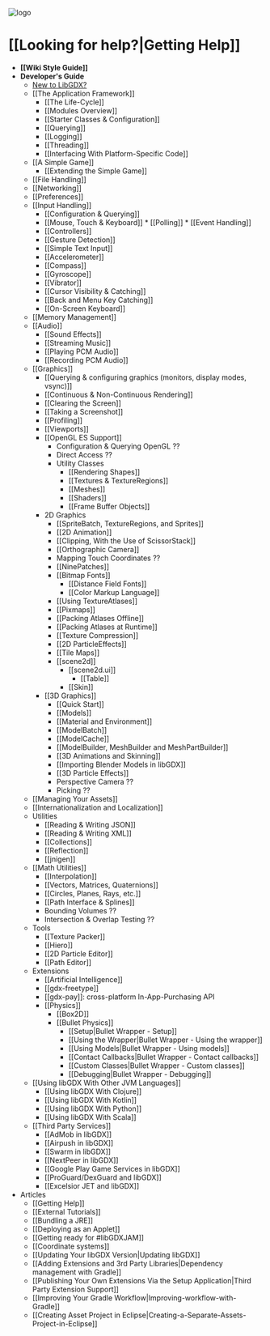 ![logo](http://libgdx.badlogicgames.com/img/logo.png)

# **[[Looking for help?|Getting Help]]**

  * **[[Wiki Style Guide]]**
  * **Developer's Guide**
    * [New to LibGDX?](https://libgdx.badlogicgames.com/documentation/)
    * [[The Application Framework]]
      * [[The Life-Cycle]]
      * [[Modules Overview]]
      * [[Starter Classes & Configuration]]
      * [[Querying]]
      * [[Logging]]
      * [[Threading]]
      * [[Interfacing With Platform-Specific Code]]
    * [[A Simple Game]]
      * [[Extending the Simple Game]]
    * [[File Handling]]
    * [[Networking]]
    * [[Preferences]]
    * [[Input Handling]]
      * [[Configuration & Querying]]
      * [[Mouse, Touch & Keyboard]]
            * [[Polling]]
            * [[Event Handling]]
      * [[Controllers]]
      * [[Gesture Detection]]
      * [[Simple Text Input]]
      * [[Accelerometer]]
      * [[Compass]]
      * [[Gyroscope]]
      * [[Vibrator]]
      * [[Cursor Visibility & Catching]]
      * [[Back and Menu Key Catching]]
      * [[On-Screen Keyboard]]
    * [[Memory Management]]
    * [[Audio]]
      * [[Sound Effects]]
      * [[Streaming Music]]
      * [[Playing PCM Audio]]
      * [[Recording PCM Audio]]
    * [[Graphics]]
      * [[Querying & configuring graphics (monitors, display modes, vsync)]]
      * [[Continuous & Non-Continuous Rendering]]
      * [[Clearing the Screen]]
      * [[Taking a Screenshot]]
      * [[Profiling]]
      * [[Viewports]]
      * [[OpenGL ES Support]]
        * Configuration & Querying OpenGL ??
        * Direct Access ??
        * Utility Classes
          * [[Rendering Shapes]]
          * [[Textures & TextureRegions]]
          * [[Meshes]]
          * [[Shaders]]
          * [[Frame Buffer Objects]]
      * 2D Graphics
        * [[SpriteBatch, TextureRegions, and Sprites]]
        * [[2D Animation]]
        * [[Clipping, With the Use of ScissorStack]]
        * [[Orthographic Camera]]
        * Mapping Touch Coordinates ??
        * [[NinePatches]]
        * [[Bitmap Fonts]]
          * [[Distance Field Fonts]]
          * [[Color Markup Language]]
        * [[Using TextureAtlases]]
        * [[Pixmaps]]
        * [[Packing Atlases Offline]]
        * [[Packing Atlases at Runtime]]
        * [[Texture Compression]]
        * [[2D ParticleEffects]]
        * [[Tile Maps]]
        * [[scene2d]]
          * [[scene2d.ui]]
            * [[Table]]
          * [[Skin]]
      * [[3D Graphics]]
        * [[Quick Start]]
        * [[Models]]
        * [[Material and Environment]]
        * [[ModelBatch]]
        * [[ModelCache]]
        * [[ModelBuilder, MeshBuilder and MeshPartBuilder]]
        * [[3D Animations and Skinning]]
        * [[Importing Blender Models in libGDX]]
        * [[3D Particle Effects]]
        * Perspective Camera ??
        * Picking ??
    * [[Managing Your Assets]]
    * [[Internationalization and Localization]]
    * Utilities
      * [[Reading & Writing JSON]]
      * [[Reading & Writing XML]]
      * [[Collections]]
      * [[Reflection]]
      * [[jnigen]]
    * [[Math Utilities]]
      * [[Interpolation]]
      * [[Vectors, Matrices, Quaternions]]
      * [[Circles, Planes, Rays, etc.]]
      * [[Path Interface & Splines]]
      * Bounding Volumes ??
      * Intersection & Overlap Testing ??
    * Tools
      * [[Texture Packer]]
      * [[Hiero]]
      * [[2D Particle Editor]]
      * [[Path Editor]]
    * Extensions
      * [[Artificial Intelligence]]
      * [[gdx-freetype]]
      * [[gdx-pay]]: cross-platform In-App-Purchasing API
      * [[Physics]]
        * [[Box2D]]    
        * [[Bullet Physics]]
          * [[Setup|Bullet Wrapper - Setup]]
          * [[Using the Wrapper|Bullet Wrapper - Using the wrapper]]
          * [[Using Models|Bullet Wrapper - Using models]]
          * [[Contact Callbacks|Bullet Wrapper - Contact callbacks]]
          * [[Custom Classes|Bullet Wrapper - Custom classes]]
          * [[Debugging|Bullet Wrapper - Debugging]]
    * [[Using libGDX With Other JVM Languages]]
      * [[Using libGDX With Clojure]]
      * [[Using libGDX With Kotlin]]
      * [[Using libGDX With Python]]
      * [[Using libGDX With Scala]]
    * [[Third Party Services]]
      * [[AdMob in libGDX]]
      * [[Airpush in libGDX]]
      * [[Swarm in libGDX]]
      * [[NextPeer in libGDX]]
      * [[Google Play Game Services in libGDX]]
      * [[ProGuard/DexGuard and libGDX]]
      * [[Excelsior JET and libGDX]]
  * Articles
    * [[Getting Help]]
    * [[External Tutorials]]
    * [[Bundling a JRE]]
    * [[Deploying as an Applet]]
    * [[Getting ready for #libGDXJAM]]
    * [[Coordinate systems]]
    * [[Updating Your libGDX Version|Updating libGDX]]
    * [[Adding Extensions and 3rd Party Libraries|Dependency management with Gradle]]
    * [[Publishing Your Own Extensions Via the Setup Application|Third Party Extension Support]] 
    * [[Improving Your Gradle Workflow|Improving-workflow-with-Gradle]]
    * [[Creating Asset Project in Eclipse|Creating-a-Separate-Assets-Project-in-Eclipse]] 